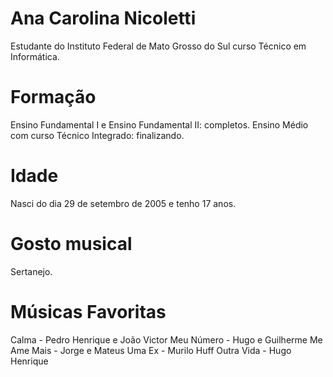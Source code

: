 # Ana Carolina Nicoletti

Estudante do Instituto Federal de Mato Grosso do Sul curso Técnico em Informática.

# Formação

Ensino Fundamental I e Ensino Fundamental II: completos.
Ensino Médio com curso Técnico Integrado: finalizando.

# Idade

Nasci do dia 29 de setembro de 2005 e tenho 17 anos.

# Gosto musical

Sertanejo.

# Músicas Favoritas

Calma - Pedro Henrique e João Victor
Meu Número - Hugo e Guilherme
Me Ame Mais - Jorge e Mateus
Uma Ex - Murilo Huff
Outra Vida - Hugo Henrique